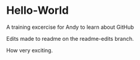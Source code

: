 # Hello-World
A training excercise for Andy to learn about GitHub

Edits made to readme on the readme-edits branch.

How very exciting.
